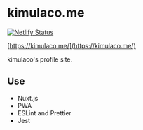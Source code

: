 # kimulaco.me

[![Netlify Status](https://api.netlify.com/api/v1/badges/fc9cf7a6-56f4-43c9-90cc-5909447a1b56/deploy-status)](https://app.netlify.com/sites/kimulaco-me/deploys)

[https://kimulaco.me/](https://kimulaco.me/)

kimulaco's profile site.

## Use

- Nuxt.js
- PWA
- ESLint and Prettier
- Jest
